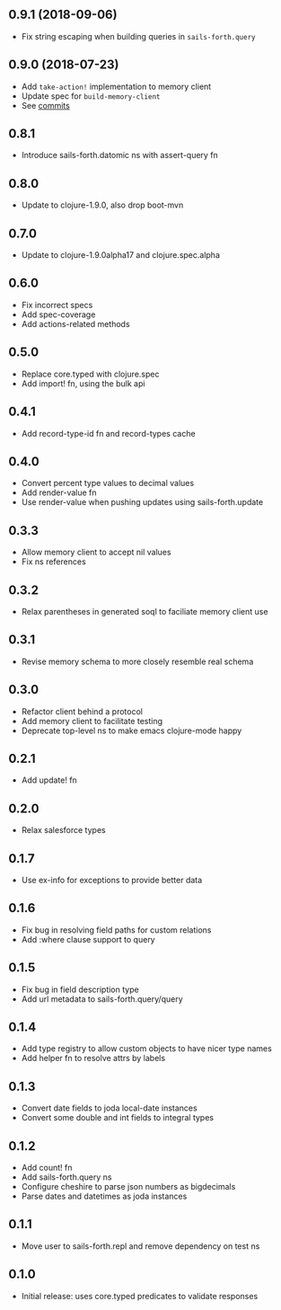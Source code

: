 ## 0.9.1 (2018-09-06)

* Fix string escaping when building queries in `sails-forth.query`

## 0.9.0 (2018-07-23)

* Add `take-action!` implementation to memory client 
* Update spec for `build-memory-client`
* See [commits](https://github.com/SparkFund/sails-forth/compare/0.8.1...0.9.0)

## 0.8.1

* Introduce sails-forth.datomic ns with assert-query fn

## 0.8.0

* Update to clojure-1.9.0, also drop boot-mvn

## 0.7.0

* Update to clojure-1.9.0alpha17 and clojure.spec.alpha

## 0.6.0

* Fix incorrect specs
* Add spec-coverage
* Add actions-related methods

## 0.5.0

* Replace core.typed with clojure.spec
* Add import! fn, using the bulk api

## 0.4.1

* Add record-type-id fn and record-types cache

## 0.4.0

* Convert percent type values to decimal values
* Add render-value fn
* Use render-value when pushing updates using sails-forth.update

## 0.3.3

* Allow memory client to accept nil values
* Fix ns references

## 0.3.2

* Relax parentheses in generated soql to faciliate memory client use

## 0.3.1

* Revise memory schema to more closely resemble real schema

## 0.3.0

* Refactor client behind a protocol
* Add memory client to facilitate testing
* Deprecate top-level ns to make emacs clojure-mode happy

## 0.2.1

* Add update! fn

## 0.2.0

* Relax salesforce types

## 0.1.7

* Use ex-info for exceptions to provide better data

## 0.1.6

* Fix bug in resolving field paths for custom relations
* Add :where clause support to query

## 0.1.5

* Fix bug in field description type
* Add url metadata to sails-forth.query/query

## 0.1.4

* Add type registry to allow custom objects to have nicer type names
* Add helper fn to resolve attrs by labels

## 0.1.3

* Convert date fields to joda local-date instances
* Convert some double and int fields to integral types

## 0.1.2

* Add count! fn
* Add sails-forth.query ns
* Configure cheshire to parse json numbers as bigdecimals
* Parse dates and datetimes as joda instances

## 0.1.1

* Move user to sails-forth.repl and remove dependency on test ns

## 0.1.0

* Initial release: uses core.typed predicates to validate responses
